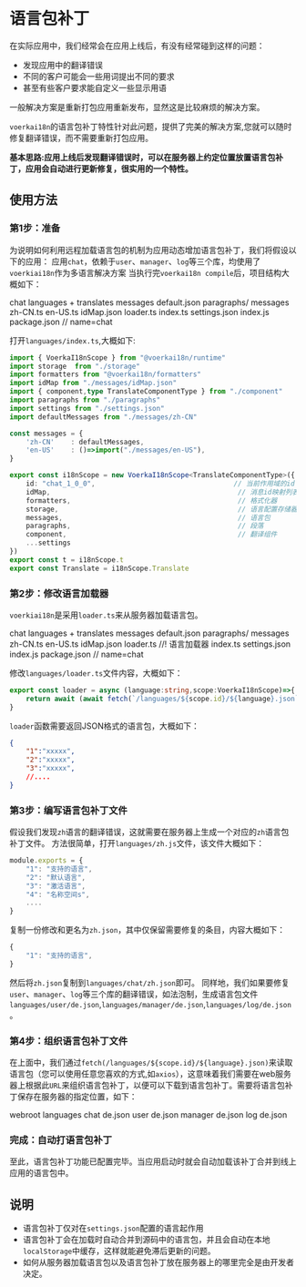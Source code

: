 # 语言包补丁

在实际应用中，我们经常会在应用上线后，有没有经常碰到这样的问题：
- 发现应用中的翻译错误
- 不同的客户可能会一些用词提出不同的要求
- 甚至有些客户要求能自定义一些显示用语

一般解决方案是重新打包应用重新发布，显然这是比较麻烦的解决方案。

`voerkai18n`的语言包补丁特性针对此问题，提供了完美的解决方案,您就可以随时修复翻译错误，而不需要重新打包应用。

**基本思路:应用上线后发现翻译错误时，可以在服务器上约定位置放置语言包补丁，应用会自动进行更新修复，很实用的一个特性。**

## 使用方法

### 第1步：准备

为说明如何利用远程加载语言包的机制为应用动态增加语言包补丁，我们将假设以下的应用：
应用`chat`，依赖于`user`、`manager`、`log`等三个库，均使用了`voerkiai18n`作为多语言解决方案
当执行完`voerkai18n compile`后，项目结构大概如下：

<Tree>
chat
    languages
        + translates
            messages
                default.json
            paragraphs/
        messages
            zh-CN.ts
            en-US.ts
            idMap.json
        loader.ts
        index.ts
        settings.json                  
  index.js
  package.json      // name=chat
</Tree>


打开`languages/index.ts`,大概如下:

```ts
import { VoerkaI18nScope } from "@voerkai18n/runtime"
import storage  from "./storage"
import formatters from "@voerkai18n/formatters"
import idMap from "./messages/idMap.json"
import { component,type TranslateComponentType } from "./component"
import paragraphs from "./paragraphs"
import settings from "./settings.json"
import defaultMessages from "./messages/zh-CN"  

const messages = { 
    'zh-CN'    : defaultMessages,
    'en-US'    : ()=>import("./messages/en-US"), 
}

export const i18nScope = new VoerkaI18nScope<TranslateComponentType>({    
    id: "chat_1_0_0",                                  // 当前作用域的id
    idMap,                                              // 消息id映射列表
    formatters,                                         // 格式化器
    storage,                                            // 语言配置存储器
    messages,                                           // 语言包
    paragraphs,                                         // 段落
    component,                                          // 翻译组件
    ...settings
}) 
export const t = i18nScope.t
export const Translate = i18nScope.Translate
```

### 第2步：修改语言加载器

`voerkiai18n`是采用`loader.ts`来从服务器加载语言包。

<Tree>
chat
    languages
        + translates
            messages
                default.json
            paragraphs/
        messages
            zh-CN.ts
            en-US.ts
            idMap.json
        loader.ts            //! 语言加载器
        index.ts
        settings.json                  
  index.js
  package.json      // name=chat
</Tree>

修改`languages/loader.ts`文件内容，大概如下：

```ts
export const loader = async (language:string,scope:VoerkaI18nScope)=>{
    return await (await fetch(`/languages/${scope.id}/${language}.json`)).json()
}
```

`loader`函数需要返回JSON格式的语言包，大概如下：

```json
{
    "1":"xxxxx",
    "2":"xxxxx",
    "3":"xxxxx",
    //....
}
```

### 第3步：编写语言包补丁文件

假设我们发现`zh`语言的翻译错误，这就需要在服务器上生成一个对应的`zh`语言包补丁文件。
方法很简单，打开`languages/zh.js`文件，该文件大概如下：
```javascript
module.exports = {
    "1": "支持的语言",
    "2": "默认语言",
    "3": "激活语言",
    "4": "名称空间s",
    ....
}
```
复制一份修改和更名为`zh.json`，其中仅保留需要修复的条目，内容大概如下：
```javascript
{
    "1": "支持的语言",       
}
```
然后将`zh.json`复制到`languages/chat/zh.json`即可。
同样地，我们如果要修复`user`、`manager`、`log`等三个库的翻译错误，如法泡制，生成语言包文件`languages/user/de.json`,`languages/manager/de.json`,`languages/log/de.json`。

### 第4步：组织语言包补丁文件
在上面中，我们通过`fetch(/languages/${scope.id}/${language}.json)`来读取语言包（您可以使用任意您喜欢的方式,如`axios`），这意味着我们需要在web服务器上根据此`URL`来组织语言包补丁，以便可以下载到语言包补丁。需要将语言包补丁保存在服务器的指定位置，如下：

<Tree>
webroot
    languages
        chat          
            de.json        
        user               
            de.json    
        manager
            de.json   
        log                 
            de.json               
</Tree>

### 完成：自动打语言包补丁

至此，语言包补丁功能已配置完毕。当应用启动时就会自动加载该补丁合并到线上应用的语言包中。

## 说明

- 语言包补丁仅对在`settings.json`配置的语言起作用
- 语言包补丁会在加载时自动合并到源码中的语言包，并且会自动在本地`localStorage`中缓存，这样就能避免滞后更新的问题。
- 如何从服务器加载语言包以及语言包补丁放在服务器上的哪里完全是由开发者决定。

